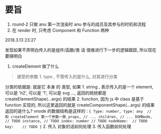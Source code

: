 # 要旨
1. round-2 只做 anu 第一次渲染时 anu 参与的成员及其参与的时机和流程
2. 在 render 时, 只考虑 Component 和 Function 两种


2018.3.13 23:27

发现如果不弄明白传入的是组件/函数/类 话 很难进行下一步的逻辑跟踪, 所以现在要搞明白 
1. createElement 做了什么
> 接受的参数 1. type , 不管传入的是什么, 对其进行分类

分类的依据是:
  就是它 本身 的 类型, 如果
    1. string , 表示传入的是一个 element, 可以是 'h2', 可以是 '1', 可以是 svg ..., 返回的统统都是 createElementShape(...args) 的结果
    2. function, 因为 js 中 class 是基于 function 实现的, 所以这里返回的就是 createComponentShape(...args) 的结果
  返回的是什么?
    vnode 的数据结构是这样的 :
    ```
      {
        Type: number,
        type: any  // 和 createElement 第一个参数一致
        props, // ...
        children, // ...
        DOMNode,  // TODO
        instance, // TODO
        index: number // TODO
        nodeName:  // TODO
        key:    // TODO
      }
    ```
2. 传入 对象的话如何处理
3. 传入函数如何处理
 